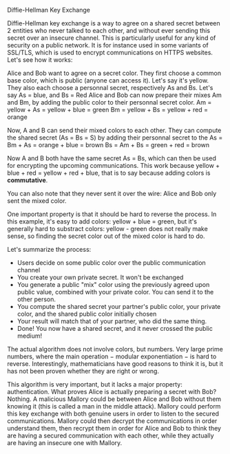 Diffie-Hellman Key Exchange

Diffie-Hellman key exchange is a way to agree on a shared secret between 2 entities who never talked to each other, and without ever sending this secret over an insecure channel. This is particularly useful for any kind of security on a public network. It is for instance used in some variants of SSL/TLS, which is used to encrypt communications on HTTPS websites. Let's see how it works:

Alice and Bob want to agree on a secret color. They first choose a common base color, which is public (anyone can access it). Let's say it's yellow. They also each choose a personnal secret, respectively As and Bs. Let's say As = blue, and Bs = Red
Alice and Bob can now prepare their mixes Am and Bm, by adding the public color to their personnal secret color.
Am = yellow + As = yellow + blue = green
Bm = yellow + Bs = yellow + red = orange

Now, A and B can send their mixed colors to each other. They can compute the shared secret (As = Bs = S) by adding their personnal secret to the 
As = Bm + As = orange + blue = brown
Bs = Am + Bs = green + red = brown

Now A and B both have the same secret As = Bs, which can then be used for encrypting the upcoming communications. This work because yellow + blue + red = yellow + red + blue, that is to say because adding colors is **commutative**.

You can also note that they never sent it over the wire: Alice and Bob only sent the mixed color. 

One important property is that it should be hard to reverse the process. In this example, it's easy to add colors: yellow + blue = green, but it's generally hard to substract colors: yellow - green does not really make sense, so finding the secret color out of the mixed color is hard to do.

Let's summarize the process:

 - Users decide on some public color over the public communication channel
 - You create your own private secret. It won't be exchanged
 - You generate a public "mix" color using the previously agreed upon public value, combined with your private color. You can send it to the other person.
 - You compute the shared secret your partner's public color, your private color, and the shared public color initially chosen
 - Your result will match that of your partner, who did the same thing.
 - Done! You now have a shared secret, and it never crossed the public medium!

The actual algorithm does not involve colors, but numbers. Very large prime numbers, where the main operation − modular exponentiation − is hard to reverse. Interestingly, mathematicians have good reasons to think it is, but it has not been proven whether they are right or wrong.
 
This algorithm is very important, but it lacks a major property: authentication. What proves Alice is actually preparing a secret with Bob? Nothing. A malicious Mallory could be between Alice and Bob without them knowing it (this is called a man in the middle attack). Mallory could perform this key exchange with both genuine users in order to listen to the secured communications. Mallory could then decrypt the communications in order understand them, then recrypt them in order for Alice and Bob to think they are having a secured communication with each other, while they actually are having an insecure one with Mallory.